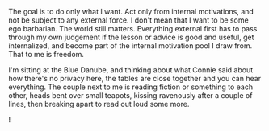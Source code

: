 The goal is to do only what I want. Act only from internal motivations, and not be subject to any external force. I don't mean that I want to be some ego barbarian. The world still matters. Everything external first has to pass through my own judgement if the lesson or advice is good and useful, get internalized, and become part of the internal motivation pool I draw from. That to me is freedom.

I'm sitting at the Blue Danube, and thinking about what Connie said about how there's no privacy here, the tables are close together and you can hear everything. The couple next to me is  reading fiction or something to each other, heads bent over small teapots, kissing ravenously after a couple of lines, then breaking apart to read out loud some more.

!
